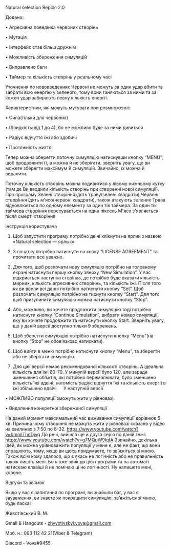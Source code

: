  
Natural selection
Версія 2.0

Додано:

•	Агресивна поведінка червоних створінь

•	Мутація 

•	Інтерфейс став більш дружнім

•	Можливість збереження симуляцій

•	Виправлено баги

•	Таймер та кількість створінь у реальному часі

Уточнення по нововведеннях
Червоні не можуть за один удар вбити та забрати всю енергію у зеленого, тому вони ганяються за ними та за кожен удар забирають певну кількість енергії.

Характеристики, які можуть мутувати при розмноженні:

•	Сила(тільки для червоних)

•	Швидкість(від 1 до 4), бо не можливо буде за ними дивиться

•	Радіус відчуття їжі або здобичі

•	Протяжність життя

Тепер можна зберегти поточну симуляцію натиснувши кнопку “MENU”, щоб продовжити її, а можна й не зберігати, зверніть увагу, що ви можете зберегти максимум 9 симуляцій. Звичайно, їх можна й видалити.

Поточну кількість створінь можна подивитися у лівому нижньому кутку (там де Ви вводили кількість створінь при створенні нової симуляції). 
Про програму
Зелені створіння їдять траву(зелені квадрати)
Червоні створіння їдять м'ясо(червоні квадрати), також атакують зелених
Трава відновлюється по одному елементу за один тік таймера.
За один тік таймера створіння пересувається на один піксель
М'ясо з'являється після смерті створіння

Інструкція користувача

1)	Щоб запустити програму потрібно двічі клікнути на ярлик з назвою «Natural selection — ярлык»
2)	З початку потрібно натиснути на копку “LICENSE AGREEMENT”
та прочитати все уважно.
3)	Для того, щоб розпочати нову симуляцію потрібно на головному екрані натиснути першу кнопку зверху “New Simulation”. У вас відкриється наступна сторінка, де потрібно буде вказати кількість мирних, кількість агресивних створіннь, та кількість їжі. Після того як ви ввели всі данні потрібно натиснути кнопку “Set”. Щоб розпочати симуляцію потрібно на тиснути кнопку “Start”. Для того щоб призупинити симуляцію можна натиснути кнопку “Stop”. 
4)	Або, можливо, ви хочете продовжити симуляцію тоді потрібно натиснути кнопку “Continue Simulation”, вибрати номер симуляції, яку ви хочете продовжити та натиснути кнопку Start. Зверніть увагу, що у даній версії доступно тільки 9 збережень.
5)	Щоб зберегти симуляцію потрібно натиснути кнопку “Menu”(на кнопку “Stop” не обов’язково натискати). 
6)	Щоб вийти в меню потрібно натиснути кнопку “Menu”, та зберегти або не зберігати симуляцію.

7)	Для цієї версії немає рекомендованої кількості створінь. 
А ідеальна кількість для їжі 60-70. У минулій версії було 120, але заради зменшення об’єктів, які потрібно перемалювати, було зменшено кількість їжі вдвічі, натомість радіус відчуття їжі та кількість енергії в їжі збільшено вдвічі. 
У наступній версії

•	МОЖЛИВО популяції зможуть жити у рівновазі. 

•	Видалення конкретної збереженої симуляції

На даний момент максимальний час виживання симуляції дорівнює 5 хв.
Причина чому створіння не можуть жити у рівновазі сказано у відео на хвилинах з 7:50 по 8-32.
https://www.youtube.com/watch?v=bmmlThnDjvg
До речі, вийшла ще й друга серія по даній темі:
https://www.youtube.com/watch?v=g7MQuW9IqfA
Звичайно, декілька ідей, як можна урівноважити популяції у мене є, але не факт, що вони спрацюють, тому, якщо ви щось придумаєте, то зв’яжіться зі мною.
Також всім кому здалося, що є якась не логічність або не правильність також пишіть мені. Бо я вже звик до цієї програми та на автоматі натискаю клавіші й не помічаю ці не логічності. Ну напишете мені, короче. 

Відгуки та зв’язок

Якщо у вас є запитання по програмі, ви знайшли баг, у вас є зауваження, ви знаєте як покращити симуляцію, зв’яжіться зі мною, будь ласка!

Животівський В. М.

Gmail & Hangouts - zhyvotivskyi.vova@gmail.com

Моб. н.: 093 112 42 21(Viber & Telegram)

Discord - Vova#9455
